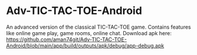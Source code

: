 # Adv-TIC-TAC-TOE-Android
An advanced version of the classical TIC-TAC-TOE game.
Contains features like online game play, game rooms, online chat.
Download apk here: https://github.com/aman74git/Adv-TIC-TAC-TOE-Android/blob/main/app/build/outputs/apk/debug/app-debug.apk
